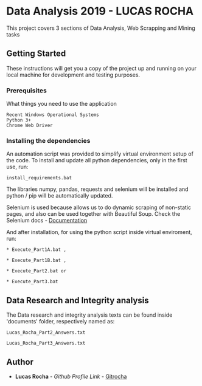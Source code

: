 # Data Analysis 2019 - LUCAS ROCHA

This project covers 3 sections of Data Analysis, Web Scrapping and Mining tasks

## Getting Started

These instructions will get you a copy of the project up and running on your local machine for development and testing purposes.

### Prerequisites

What things you need to use the application

```
Recent Windows Operational Systems
Python 3+
Chrome Web Driver
```

### Installing the dependencies

An automation script was provided to simplify virtual environment setup of the code.
To install and update all python dependencies, only in the first use, run:
```
install_requirements.bat
```

The libraries numpy, pandas, requests and selenium will be installed and
python / pip will be automatically updated.

Selenium is used because allows us to do dynamic scraping of non-static pages, and also can be used together with Beautiful Soup.
 Check the Selenium docs - [Documentation](https://selenium-python.readthedocs.io)


And after installation, for using the python script inside virtual enviroment, run:

```
* Execute_Part1A.bat ,
```
```
* Execute_Part1B.bat ,
```

```
* Execute_Part2.bat or
```
```
* Execute_Part3.bat
```

## Data Research and Integrity analysis

The Data research and integrity analysis texts can be found inside 'documents' folder, respectively
named as:
```
Lucas_Rocha_Part2_Answers.txt
```
```
Lucas_Rocha_Part3_Answers.txt
```

## Author

* **Lucas Rocha** - *Github Profile Link* - [Gitrocha](https://github.com/Gitrocha)
